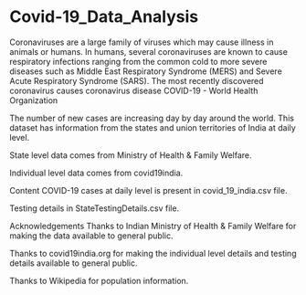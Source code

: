# Covid-19_Data_Analysis
Coronaviruses are a large family of viruses which may cause illness in animals or humans. In humans, several coronaviruses are known to cause respiratory infections ranging from the common cold to more severe diseases such as Middle East Respiratory Syndrome (MERS) and Severe Acute Respiratory Syndrome (SARS). The most recently discovered coronavirus causes coronavirus disease COVID-19 - World Health Organization

The number of new cases are increasing day by day around the world. This dataset has information from the states and union territories of India at daily level.

State level data comes from Ministry of Health & Family Welfare.

Individual level data comes from covid19india.

Content COVID-19 cases at daily level is present in covid_19_india.csv file.

Testing details in StateTestingDetails.csv file.

Acknowledgements Thanks to Indian Ministry of Health & Family Welfare for making the data available to general public.

Thanks to covid19india.org for making the individual level details and testing details available to general public.

Thanks to Wikipedia for population information.
